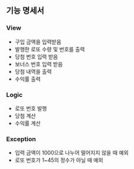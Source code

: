 ## 기능 명세서

### View
* 구입 금액을 입력받음
* 발행한 로또 수량 및 번호를 출력
* 당첨 번호 입력 받음
* 보너스 번호 입력 받음
* 당첨 내역을 출력
* 수익률 출력

### Logic
* 로또 번호 발행
* 당첨 계산
* 수익률 계산

### Exception
* 입력 금액이 1000으로 나누어 떨어지지 않을 때 예외
* 로또 번호가 1~45의 정수가 아닐 때 예외